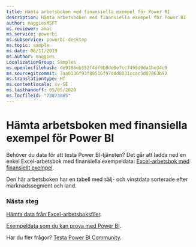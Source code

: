 ```yaml
---
title: Hämta arbetsboken med finansiella exempel för Power BI
description: Hämta arbetsboken med finansiella exempel för Power BI
author: maggiesMSFT
ms.reviewer: amac
ms.service: powerbi
ms.subservice: powerbi-desktop
ms.topic: sample
ms.date: 06/11/2019
ms.author: maggies
LocalizationGroup: Samples
ms.openlocfilehash: de9186eb352f4df9b8de0e7cc7499d0da1be34c9
ms.sourcegitcommit: 7aa0136f93f88516f97ddd8031ccac5d07863b92
ms.translationtype: HT
ms.contentlocale: sv-SE
ms.lasthandoff: 05/05/2020
ms.locfileid: "73873885"
---
```

# <a name="download-the-financial-sample-workbook-for-power-bi"></a>Hämta arbetsboken med finansiella exempel för Power BI
Behöver du data för att testa Power BI-tjänsten? Det går att ladda ned en enkel Excel-arbetsbok med finansiella exempeldata: [Excel-arbetsbok med finansiellt exempel](https://go.microsoft.com/fwlink/?LinkID=521962).

Den här arbetsboken har en tabell med sälj- och vinstdata sorterade efter marknadssegment och land.

### <a name="next-steps"></a>Nästa steg
[Hämta data från Excel-arbetsboksfiler](service-excel-workbook-files.md).

[Exempeldata som du kan prova med Power BI](sample-datasets.md).

Har du fler frågor? [Testa Power BI Community](https://community.powerbi.com/).

